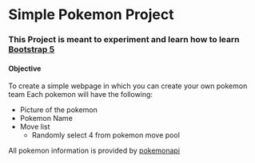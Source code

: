 # Simple Pokemon Project

### This Project is meant to experiment and learn how to learn [Bootstrap 5](https://getbootstrap.com/docs/5.3/getting-started/introduction/)

#### **Objective**
To create a simple webpage in which you can create your own pokemon team
Each pokemon will have the following: 
 - Picture of the pokemon
 - Pokemon Name
 - Move list
   - Randomly select 4 from pokemon move pool

All pokemon information is provided by [pokemonapi](https://pokeapi.co/about) 